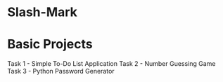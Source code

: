 # Slash-Mark

# Basic Projects
Task 1 - Simple To-Do List Application
Task 2 - Number Guessing Game
Task 3 - Python Password Generator
